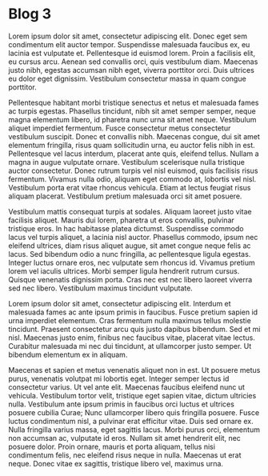 # Blog 3

Lorem ipsum dolor sit amet, consectetur adipiscing elit. Donec eget sem condimentum elit auctor tempor. Suspendisse malesuada faucibus ex, eu lacinia est vulputate et. Pellentesque id euismod lorem. Proin a facilisis elit, eu cursus arcu. Aenean sed convallis orci, quis vestibulum diam. Maecenas justo nibh, egestas accumsan nibh eget, viverra porttitor orci. Duis ultrices eu dolor eget dignissim. Vestibulum consectetur massa in quam congue porttitor.

Pellentesque habitant morbi tristique senectus et netus et malesuada fames ac turpis egestas. Phasellus tincidunt, nibh sit amet semper semper, neque magna elementum libero, id pharetra nunc urna sit amet neque. Vestibulum aliquet imperdiet fermentum. Fusce consectetur metus consectetur vestibulum suscipit. Donec et convallis nibh. Maecenas congue, dui sit amet elementum fringilla, risus quam sollicitudin urna, eu auctor felis nibh in est. Pellentesque vel lacus interdum, placerat ante quis, eleifend tellus. Nullam a magna in augue vulputate ornare. Vestibulum scelerisque nulla tristique auctor consectetur. Donec rutrum turpis vel nisl euismod, quis facilisis risus fermentum. Vivamus nulla odio, aliquam eget commodo at, lobortis vel nisl. Vestibulum porta erat vitae rhoncus vehicula. Etiam at lectus feugiat risus aliquam placerat. Vestibulum pretium malesuada orci sit amet posuere.

Vestibulum mattis consequat turpis at sodales. Aliquam laoreet justo vitae facilisis aliquet. Mauris dui lorem, pharetra ut eros convallis, pulvinar tristique eros. In hac habitasse platea dictumst. Suspendisse commodo lacus vel turpis aliquet, a lacinia nisl auctor. Phasellus commodo, ipsum nec eleifend ultrices, diam risus aliquet augue, sit amet congue neque felis ac lacus. Sed bibendum odio a nunc fringilla, ac pellentesque ligula egestas. Integer luctus ornare eros, nec vulputate sem rhoncus id. Vivamus pretium lorem vel iaculis ultrices. Morbi semper ligula hendrerit rutrum cursus. Quisque venenatis dignissim porta. Cras nec est nec libero laoreet viverra sed nec libero. Vestibulum maximus tincidunt vulputate.

Lorem ipsum dolor sit amet, consectetur adipiscing elit. Interdum et malesuada fames ac ante ipsum primis in faucibus. Fusce pretium sapien id urna imperdiet elementum. Cras fermentum nulla maximus tellus molestie tincidunt. Praesent consectetur arcu quis justo dapibus bibendum. Sed et mi nisl. Maecenas justo enim, finibus nec faucibus vitae, placerat vitae lectus. Curabitur malesuada mi nec dui tincidunt, at ullamcorper justo semper. Ut bibendum elementum ex in aliquam.

Maecenas et sapien et metus venenatis aliquet non in est. Ut posuere metus purus, venenatis volutpat mi lobortis eget. Integer semper lectus id consectetur varius. Ut vel ante elit. Maecenas faucibus eleifend nunc ut vehicula. Vestibulum tortor velit, tristique eget sapien vitae, dictum ultricies nulla. Vestibulum ante ipsum primis in faucibus orci luctus et ultrices posuere cubilia Curae; Nunc ullamcorper libero quis fringilla posuere. Fusce luctus condimentum nisl, a pulvinar erat efficitur vitae. Duis sed ornare ex. Nulla fringilla varius massa, eget sagittis lacus. Morbi purus orci, elementum non accumsan ac, vulputate id eros. Nullam sit amet hendrerit elit, nec posuere dolor. Proin ornare, mauris et porta aliquam, tellus nisi condimentum felis, nec eleifend risus neque in nulla. Maecenas ut erat neque. Donec vitae ex sagittis, tristique libero vel, maximus urna.
